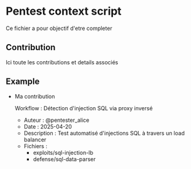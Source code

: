 # Pentest context script

Ce fichier a pour objectif d'etre completer

## Contribution

Ici toute les contributions et details associés

## Example
  
- Ma contribution

  Workflow : Détection d'injection SQL via proxy inversé
    - Auteur : @pentester_alice
    - Date : 2025-04-20
    - Description : Test automatisé d'injections SQL à travers un load balancer
    - Fichiers : 
        - exploits/sql-injection-lb
        - defense/sql-data-parser